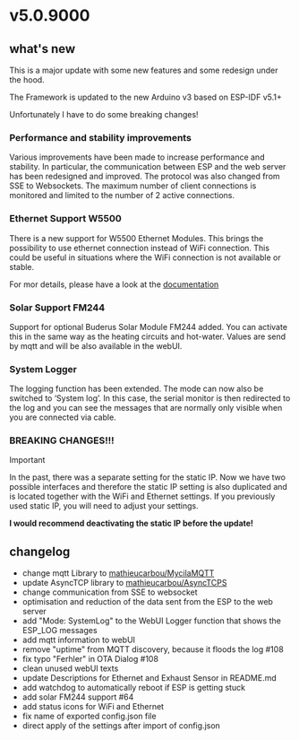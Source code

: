 # v5.0.9000

## what's new

This is a major update with some new features and some redesign under the hood.

The Framework is updated to the new Arduino v3 based on ESP-IDF v5.1+

Unfortunately I have to do some breaking changes!

### Performance and stability improvements

Various improvements have been made to increase performance and stability. In particular, the communication between ESP and the web server has been redesigned and improved. The protocol was also changed from SSE to Websockets.
The maximum number of client connections is monitored and limited to the number of 2 active connections.

### Ethernet Support W5500

There is a new support for W5500 Ethernet Modules. This brings the possibility to use ethernet connection instead of WiFi connection.
This could be useful in situations where the WiFi connection is not available or stable.

For mor details, please have a look at the [documentation](https://github.com/dewenni/ESP_Buderus_KM271?tab=readme-ov-file#optional-ethernet-module-w5500) 

### Solar Support FM244

Support for optional Buderus Solar Module FM244 added. You can activate this in the same way as the heating circuits and hot-water.
Values are send by mqtt and will be also available in the webUI.

### System Logger

The logging function has been extended. The mode can now also be switched to ‘System log’. In this case, the serial monitor is then redirected to the log and you can see the messages that are normally only visible when you are connected via cable.


### BREAKING CHANGES!!!

> [!IMPORTANT]   
> In the past, there was a separate setting for the static IP. Now we have two possible interfaces and therefore the static IP setting is also duplicated and is located together with the WiFi and Ethernet settings. If you previously used static IP, you will need to adjust your settings.
>
>**I would recommend deactivating the static IP before the update!**


## changelog

- change mqtt Library to [mathieucarbou/MycilaMQTT](https://github.com/mathieucarbou/MycilaMQTT)
- update AsyncTCP library to [mathieucarbou/AsyncTCPS](https://github.com/mathieucarbou/AsyncTCP)
- change communication from SSE to websocket
- optimisation and reduction of the data sent from the ESP to the web server 
- add "Mode: SystemLog" to the WebUI Logger function that shows the ESP_LOG messages
- add mqtt information to webUI
- remove "uptime" from MQTT discovery, because it floods the log #108
- fix typo "Ferhler" in OTA Dialog #108
- clean unused webUI texts
- update Descriptions for Ethernet and Exhaust Sensor in README.md
- add watchdog to automatically reboot if ESP is getting stuck
- add solar FM244 support #64
- add status icons for WiFi and Ethernet
- fix name of exported config.json file
- direct apply of the settings after import of config.json 



